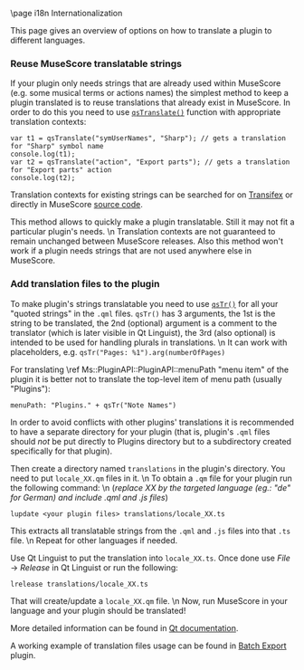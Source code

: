 \page i18n Internationalization

This page gives an overview of options on how to translate a plugin to different languages.

### Reuse MuseScore translatable strings

If your plugin only needs strings that are already used within MuseScore (e.g. some musical terms or actions names) the simplest method to keep a plugin translated is to reuse translations that already exist in MuseScore. In order to do this you need to use [`qsTranslate()`](https://doc.qt.io/qt-5/qml-qtqml-qt.html#qsTranslate-method) function with appropriate translation contexts:
```
var t1 = qsTranslate("symUserNames", "Sharp"); // gets a translation for "Sharp" symbol name
console.log(t1);
var t2 = qsTranslate("action", "Export parts"); // gets a translation for "Export parts" action
console.log(t2);
```

Translation contexts for existing strings can be searched for on [Transifex](https://www.transifex.com/musescore/musescore) or directly in MuseScore [source code](https://github.com/musescore/MuseScore).

This method allows to quickly make a plugin translatable. Still it may not fit a particular plugin's needs. \n
Translation contexts are not guaranteed to remain unchanged between MuseScore releases. Also this method won't work if a plugin needs strings that are not used anywhere else in MuseScore.

### Add translation files to the plugin

To make plugin's strings translatable you need to use [`qsTr()`](https://doc.qt.io/qt-5/qml-qtqml-qt.html#qsTr-method) for all your "quoted strings" in the `.qml` files. `qsTr()` has 3 arguments, the 1st is the string to be translated, the 2nd (optional) argument is a comment to the translator (which is later visible in Qt Linguist), the 3rd (also optional) is intended to be used for handling plurals in translations. \n
It can work with placeholders, e.g. `qsTr("Pages: %1").arg(numberOfPages)`

For translating \ref Ms::PluginAPI::PluginAPI::menuPath "menu item" of the plugin it is better not to translate the top-level item of menu path (usually "Plugins"):
```
menuPath: "Plugins." + qsTr("Note Names")
```

In order to avoid conflicts with other plugins' translations it is recommended to have a separate directory for your plugin (that is, plugin's `.qml` files should *not* be put directly to Plugins directory but to a subdirectory created specifically for that plugin).

Then create a directory named `translations` in the plugin's directory. You need to put `locale_XX.qm` files in it. \n
To obtain a `.qm` file for your plugin run the following command: \n
(*replace XX by the targeted language (eg.: "de" for German) and include .qml and .js files*)
```
lupdate <your plugin files> translations/locale_XX.ts
```
This extracts all translatable strings from the `.qml` and `.js` files into that `.ts` file. \n
Repeat for other languages if needed.

Use Qt Linguist to put the translation into `locale_XX.ts`. Once done use *File* → *Release* in Qt Linguist or run the following:
```
lrelease translations/locale_XX.ts
```
That will create/update a `locale_XX.qm` file. \n
Now, run MuseScore in your language and your plugin should be translated!

More detailed information can be found in [Qt documentation](https://doc.qt.io/qt-5/qtquick-internationalization.html).

A working example of translation files usage can be found in [Batch Export](https://musescore.org/en/project/batch-convert) plugin.
